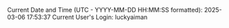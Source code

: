 Current Date and Time (UTC - YYYY-MM-DD HH:MM:SS formatted): 2025-03-06 17:53:37
Current User's Login: luckyaiman
